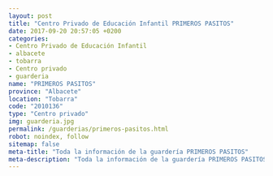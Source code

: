 ```yaml
---
layout: post
title: "Centro Privado de Educación Infantil PRIMEROS PASITOS"
date: 2017-09-20 20:57:05 +0200
categories:
- Centro Privado de Educación Infantil
- albacete
- tobarra
- Centro privado
- guarderia
name: "PRIMEROS PASITOS"
province: "Albacete"
location: "Tobarra"
code: "2010136"
type: "Centro privado"
img: guarderia.jpg
permalink: /guarderias/primeros-pasitos.html
robot: noindex, follow
sitemap: false
meta-title: "Toda la información de la guardería PRIMEROS PASITOS"
meta-description: "Toda la información de la guardería PRIMEROS PASITOS"
---
```

